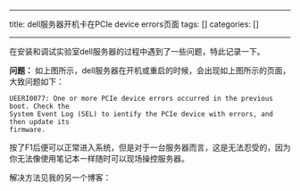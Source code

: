 
--- 
title:  dell服务器开机卡在PCIe device errors页面 
tags: []
categories: [] 

---
在安装和调试实验室dell服务器的过程中遇到了一些问题，特此记录一下。

**问题：**<img alt="" class="has" src="https://img-blog.csdnimg.cn/20191019165508608.png?x-oss-process=image/watermark,type_ZmFuZ3poZW5naGVpdGk,shadow_10,text_aHR0cHM6Ly9ibG9nLmNzZG4ubmV0L3FxXzI5ODgzNTkx,size_16,color_FFFFFF,t_70"> 如上图所示，dell服务器在开机或重启的时候，会出现如上图所示的页面，大致问题如下：

```
UEERI0077: One or more PCIe device errors occurred in the previous boot. Check the 
System Event Log (SEL) to ientify the PCIe device with errors, and then update its 
firmware.
```

按了F1后便可以正常进入系统，但是对于一台服务器而言，这是无法忍受的，因为你无法像使用笔记本一样随时可以现场操控服务器。

解决方法见我的另一个博客：
